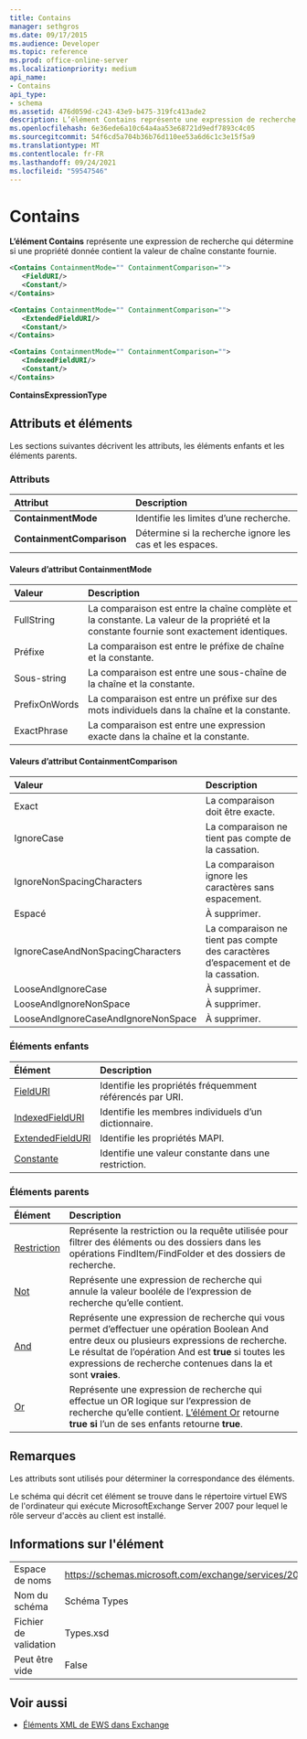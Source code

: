 ```yaml
---
title: Contains
manager: sethgros
ms.date: 09/17/2015
ms.audience: Developer
ms.topic: reference
ms.prod: office-online-server
ms.localizationpriority: medium
api_name:
- Contains
api_type:
- schema
ms.assetid: 476d059d-c243-43e9-b475-319fc413ade2
description: L’élément Contains représente une expression de recherche qui détermine si une propriété donnée contient la valeur de chaîne constante fournie.
ms.openlocfilehash: 6e36ede6a10c64a4aa53e68721d9edf7893c4c05
ms.sourcegitcommit: 54f6cd5a704b36b76d110ee53a6d6c1c3e15f5a9
ms.translationtype: MT
ms.contentlocale: fr-FR
ms.lasthandoff: 09/24/2021
ms.locfileid: "59547546"
---
```

# <a name="contains"></a>Contains

**L’élément Contains** représente une expression de recherche qui détermine si une propriété donnée contient la valeur de chaîne constante fournie. 
  
```xml
<Contains ContainmentMode="" ContainmentComparison="">
   <FieldURI/>
   <Constant/>
</Contains>
```

```xml
<Contains ContainmentMode="" ContainmentComparison="">
   <ExtendedFieldURI/>
   <Constant/>
</Contains>
```

```xml
<Contains ContainmentMode="" ContainmentComparison="">
   <IndexedFieldURI/>
   <Constant/>
</Contains>
```


**ContainsExpressionType**

## <a name="attributes-and-elements"></a>Attributs et éléments

Les sections suivantes décrivent les attributs, les éléments enfants et les éléments parents.
  
### <a name="attributes"></a>Attributs

|**Attribut**|**Description**|
|:-----|:-----|
|**ContainmentMode** <br/> |Identifie les limites d’une recherche.  <br/> |
|**ContainmentComparison** <br/> |Détermine si la recherche ignore les cas et les espaces.  <br/> |
   
#### <a name="containmentmode-attribute-values"></a>Valeurs d’attribut ContainmentMode

|**Valeur**|**Description**|
|:-----|:-----|
|FullString  <br/> |La comparaison est entre la chaîne complète et la constante. La valeur de la propriété et la constante fournie sont exactement identiques.  <br/> |
|Préfixe  <br/> |La comparaison est entre le préfixe de chaîne et la constante.  <br/> |
|Sous-string  <br/> |La comparaison est entre une sous-chaîne de la chaîne et la constante.  <br/> |
|PrefixOnWords  <br/> |La comparaison est entre un préfixe sur des mots individuels dans la chaîne et la constante.  <br/> |
|ExactPhrase  <br/> |La comparaison est entre une expression exacte dans la chaîne et la constante.  <br/> |
   
#### <a name="containmentcomparison-attribute-values"></a>Valeurs d’attribut ContainmentComparison

|**Valeur**|**Description**|
|:-----|:-----|
|Exact  <br/> |La comparaison doit être exacte.  <br/> |
|IgnoreCase  <br/> |La comparaison ne tient pas compte de la cassation.  <br/> |
|IgnoreNonSpacingCharacters  <br/> |La comparaison ignore les caractères sans espacement.  <br/> |
|Espacé  <br/> |À supprimer.  <br/> |
|IgnoreCaseAndNonSpacingCharacters  <br/> |La comparaison ne tient pas compte des caractères d’espacement et de la cassation.  <br/> |
|LooseAndIgnoreCase  <br/> |À supprimer.  <br/> |
|LooseAndIgnoreNonSpace  <br/> |À supprimer.  <br/> |
|LooseAndIgnoreCaseAndIgnoreNonSpace  <br/> |À supprimer.  <br/> |
   
### <a name="child-elements"></a>Éléments enfants

|**Élément**|**Description**|
|:-----|:-----|
|[FieldURI](fielduri.md) <br/> |Identifie les propriétés fréquemment référencés par URI.  <br/> |
|[IndexedFieldURI](indexedfielduri.md) <br/> |Identifie les membres individuels d’un dictionnaire.  <br/> |
|[ExtendedFieldURI](extendedfielduri.md) <br/> |Identifie les propriétés MAPI.  <br/> |
|[Constante](constant.md) <br/> |Identifie une valeur constante dans une restriction.  <br/> |
   
### <a name="parent-elements"></a>Éléments parents

|**Élément**|**Description**|
|:-----|:-----|
|[Restriction](restriction.md) <br/> |Représente la restriction ou la requête utilisée pour filtrer des éléments ou des dossiers dans les opérations FindItem/FindFolder et des dossiers de recherche.  <br/> |
|[Not](not.md) <br/> |Représente une expression de recherche qui annule la valeur booléle de l’expression de recherche qu’elle contient.  <br/> |
|[And](and.md) <br/> |Représente une expression de recherche qui vous permet d’effectuer une opération Boolean And entre deux ou plusieurs expressions de recherche. Le résultat de l’opération And est **true** si toutes les expressions de recherche contenues dans la et sont **vraies**.  <br/> |
|[Or](or.md) <br/> |Représente une expression de recherche qui effectue un OR logique sur l’expression de recherche qu’elle contient. [L’élément Or](or.md) retourne **true si** l’un de ses enfants retourne **true**.  <br/> |
   
## <a name="remarks"></a>Remarques

Les attributs sont utilisés pour déterminer la correspondance des éléments.
  
Le schéma qui décrit cet élément se trouve dans le répertoire virtuel EWS de l'ordinateur qui exécute MicrosoftExchange Server 2007 pour lequel le rôle serveur d'accès au client est installé.
  
## <a name="element-information"></a>Informations sur l'élément

|||
|:-----|:-----|
|Espace de noms  <br/> |https://schemas.microsoft.com/exchange/services/2006/types  <br/> |
|Nom du schéma  <br/> |Schéma Types  <br/> |
|Fichier de validation  <br/> |Types.xsd  <br/> |
|Peut être vide  <br/> |False  <br/> |
   
## <a name="see-also"></a>Voir aussi

- [Éléments XML de EWS dans Exchange](ews-xml-elements-in-exchange.md)

